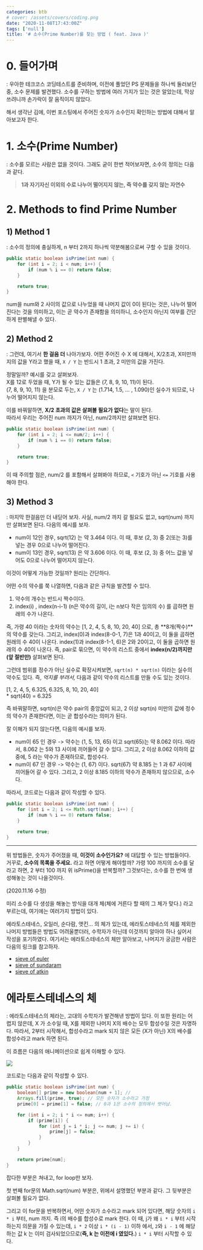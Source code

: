 ```yaml
---
categories: btb
# cover: /assets/covers/coding.png
date: "2020-11-08T17:43:00Z"
tags: ['null']
title: '# 소수(Prime Number)를 찾는 방법 ( feat. Java )'
---
```


# 0. 들어가며
: 우아한 테크코스 코딩테스트를 준비하며, 이전에 풀었던 PS 문제들을 하나씩 둘러보던 중, 소수 문제를 발견했다. 소수를 구하는 방법에 여러 가지가 있는 것은 알았는데, 막상 쓰려니까 손가락이 잘 움직이지 않았다.

해서 생각난 김에, 이번 포스팅에서 주어진 숫자가 소수인지 확인하는 방법에 대해서  알아보고자 한다. 

# 1. 소수(Prime Number)
: 소수를 모르는 사람은 없을 것이다. 그래도 굳이 한번 적어보자면, 소수의 정의는 다음과 같다.

> **1과 자기자신 이외의 수로 나누어 떨어지지 않는, 즉 약수를 갖지 않는 자연수**

# 2. Methods to find Prime Number

## 1) Method 1
: 소수의 정의에 충실하게, n 부터 2까지 하나씩 약분해봄으로써 구할 수 있을 것이다.

```java
public static boolean isPrime(int num) {
    for (int i = 2; i < num; i++) {
        if (num % i == 0) return false;
    }

    return true;
}
```

num을 num와 2 사이의 값으로 나누었을 때 나머지 값이 0이 된다는 것은, 나누어 떨어진다는 것을 의미하고, 이는 곧 약수가 존재함을 의미하니, 소수인지 아닌지 여부를 간단하게 판별해낼 수 있다.

## 2) Method 2

: 그런데, 여기서 **한 걸음 더** 나아가보자. 어떤 주어진 수 X 에 대해서, X/2초과, X미만까지의 값을 Y라고 했을 때, `X / Y` 는 반드시 1 초과, 2 미만의 값을 가진다.

정말일까? 예시를 갖고 살펴보자.    
X를 12로 두었을 때, Y가 될 수 있는 값들은 (7, 8, 9, 10, 11)이 된다.    
(7, 8, 9, 10, 11) 을 분모로 두는, `X / Y` 는 (1.714, 1.5, ... , 1.090)인 실수가 되므로, 나누어 떨어지지 않는다.  

이를 바꿔말하면, **X/2 초과의 값은 살펴볼 필요가 없다**는 말이 된다.  
따라서 우리는 주어진 num 까지가 아닌, num/2까지만 살펴보면 된다.

```java
public static boolean isPrime(int num) {
    for (int i = 2; i <= num/2; i++) {
        if (num % i == 0) return false;
    }

    return true;
}
```

이 때 주의할 점은, num/2 를 포함해서 살펴봐야 하므로, `<` 기호가 아닌 `<=` 기호를 사용해야 한다.

## 3) Method 3

: 마지막 한걸음만 더 내딛어 보자. 사실, num/2 까지 갈 필요도 없고, sqrt(num) 까지만 살펴보면 된다. 다음의 예시를 보자.

- num이 12인 경우, sqrt(12) 는 약 3.464 이다. 이 때, 후보 (2, 3) 중 2(또는 3)를 넣는 경우 0으로 나누어 떨어진다.
- num이 13인 경우, sqrt(13) 은 약 3.606 이다. 이 때, 후보 (2, 3) 중 어느 값을 넣어도 0으로 나누어 떨어지지 않는다.

이것이 어떻게 가능한 것일까? 원리는 간단하다.

어떤 수의 약수를 쭉 나열하면, 다음과 같은 규칙을 발견할 수 있다.

1. 약수의 개수는 반드시 짝수이다.
2. index(i) , index(n-i-1) (n은 약수의 길이, i는 n보다 작은 임의의 수) 를 곱하면 원래의 수가 나온다.

즉, 가령 40 이라는 숫자의 약수는 [1, 2, 4, 5, 8, 10, 20, 40] 으로, 총 **8개(짝수)**의 약수를 갖는다. 그리고, index(0)과 index(8-0-1, 7)은 1과 40이고, 이 둘을 곱하면 원래의 수 40이 나온다. index(1)과 index(8-1-1, 6)은 2와 20이고, 이 둘을 곱하면 원래의 수 40이 나온다. 즉, pair로 묶으면, 이 약수의 리스트 중에서 **index(n/2)까지만(앞 절반만)** 살펴보면 된다.

그런데 범위를 정수가 아닌 실수로 확장시켜보면, `sqrt(n) * sqrt(n)` 이라는 실수의 약수도 있다. 즉, *억지를 부려서,* 다음과 같이 약수의 리스트를 만들 수도 있는 것이다.

[1, 2, 4, 5, 6.325, 6.325, 8, 10, 20, 40]  
 \* sqrt(40) = 6.325

즉 바꿔말하면, sqrt(n)은 약수 pair의 중앙값이 되고, 2 이상 sqrt(n) 미만의 값에 정수의 약수가 존재한다면, 이는 곧 합성수라는 의미가 된다.

잘 이해가 되지 않는다면, 다음의 예시를 보자.

- num이 65 인 경우 -> 약수는 (1, 5, 13, 65) 이고 sqrt(65)는 약 8.062 이다. 따라서, 8.062 는 5와 13 사이에 끼어들어 갈 수 있다. 그리고, 2 이상 8.062 이하의 값 중에, 5 라는 약수가 존재하므로, 합성수다.
- num이 67 인 경우 -> 약수는 (1, 67) 이다. sqrt(67) 약 8.185 는 1 과 67 사이에 끼어들어 갈 수 있다. 그리고, 2 이상 8.185 이하의 약수가 존재하지 않으므로, 소수다.

따라서, 코드로는 다음과 같이 작성할 수 있다.

```java
public static boolean isPrime(int num) {
    for (int i = 2; i <= Math.sqrt(num); i++) {
        if (num % i == 0) return false;
    }

    return true;
}
```

---

위 방법들은, 숫자가 주어졌을 때, **이것이 소수인가요?** 에 대답할 수 있는 방법들이다. 거꾸로, **소수의 목록을 주세요.** 라고 하면 어떻게 해야할까? 가령 100 까지의 소수를 달라고 하면, 2 부터 100 까지 위 isPrime()을 반복할까? 그것보다는, 소수를 한 번에 생성해놓는 것이 나을것이다. 

(2020.11.16 수정)

미리 소수를 다 생성을 해놓는 방식을 대개 체(체에 거른다 할 때의 그 체가 맞다.) 라고 부르는데, 여기에는 여러가지 방법이 있다. 

에라토스테네스, 오일러, 순다람, 앳킨... 의 체가 있는데, 에라토스테네스의 체를 제외한 나머지 방법들은 방법도 어려울뿐더러, 수학자가 아닌데 이것까지 알아야 하나 싶어서 작성을 포기하였다. 여기서는 에라토스테네스의 체만 알아보고, 나머지가 궁금한 사람은 다음의 링크를 참고하자.

- [sieve of euler](https://en.wikipedia.org/wiki/Sieve_of_Eratosthenes#Euler's_sieve)  
- [sieve of sundaram](https://www.geeksforgeeks.org/sieve-sundaram-print-primes-smaller-n/)  
- [sieve of atkin](https://www.geeksforgeeks.org/sieve-of-atkin/)

# 에라토스테네스의 체

: 에라토스테네스의 체라는, 고대의 수학자가 발견해낸 방법이 있다. 이 또한 원리는 어렵지 않은데, X 가 소수일 때, X를 제외한 나머지 X의 배수는 모두 합성수일 것은 자명하다. 따라서, 2부터 시작해서, 합성수라고 mark 되지 않은 모든 (X가 아닌) X의 배수를 합성수라고 mark 하면 된다.

이 흐름은 다음의 애니메이션으로 쉽게 이해할 수 있다.

![](/assets/images/Sieve_of_Eratosthenes_animation.gif)

코드로는 다음과 같이 작성할 수 있다.

```java
public static boolean isPrime(int num) {
    boolean[] prime = new boolean[num + 1]; //
    Arrays.fill(prime, true); // 모든 숫자가 소수라고 가정
    prime[0] = prime[1] = false; // 0과 1은 소수의 정의에서 벗어남.

    for (int i = 2; i * i <= num; i++) {
        if (prime[i]) {
            for (int j = i * i; j <= num; j += i) {
                prime[j] = false;
            }
        }
    }

    return prime[num];
}
```

잡다한 부분은 쳐내고, for loop만 보자.  

첫 번째 for문의 Math.sqrt(num) 부분은, 위에서 설명했던 부분과 같다. 그 뒷부분은 살펴볼 필요가 없다.

그리고 이 for문을 반복하면서, 어떤 숫자가 소수라고 mark 되어 있다면, 해당 숫자의 `i * i` 부터, num 까지. 즉 i의 배수를 합성수로 mark 한다. 이 때, j가 왜 `i * i` 부터 시작하는지 의문을 가질 수 있는데, `i * 2` 이상 `i * (i - 1)` 이하 에서, `2`와 `i - 1` 에 해당하는 값 k 는 이미 검사되었으므로(**즉, k 는 이전에 i 였있다.**) `i * i` 부터 시작할 수 있다.












